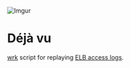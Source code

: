 ![Imgur](http://i.imgur.com/jwmkk1G.jpg?1)

# Déjà vu

[wrk](https://github.com/wg/wrk) script for replaying [ELB access logs](http://docs.aws.amazon.com/ElasticLoadBalancing/latest/DeveloperGuide/access-log-collection.html).
